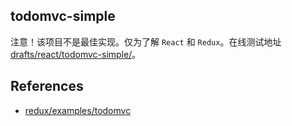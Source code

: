 ## todomvc-simple
注意！该项目不是最佳实现。仅为了解 `React` 和 `Redux`。在线测试地址[drafts/react/todomvc-simple/](https://zhoukekestar.github.io/drafts/react/todomvc-simple/)。


## References
* [redux/examples/todomvc](https://github.com/reactjs/redux/tree/master/examples/todomvc)

